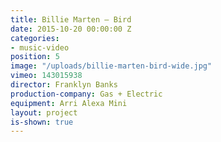 ```yaml
---
title: Billie Marten — Bird
date: 2015-10-20 00:00:00 Z
categories:
- music-video
position: 5
image: "/uploads/billie-marten-bird-wide.jpg"
vimeo: 143015938
director: Franklyn Banks
production-company: Gas + Electric
equipment: Arri Alexa Mini
layout: project
is-shown: true
---
```


